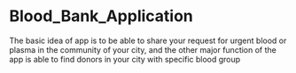 # Blood_Bank_Application

The basic idea of app is to be able to share your request for urgent blood or plasma in the community of your city, and the other major function of the app is able to
find donors in your city with specific blood group
